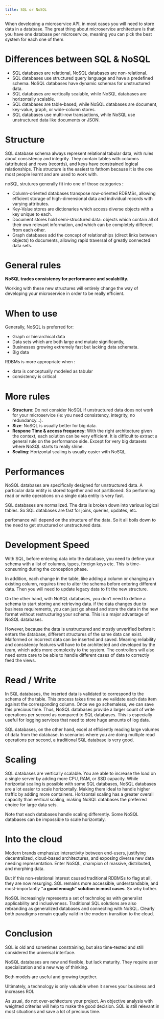 ```yaml
---
title: SQL or NoSQL
---
```


When developing a microservice API, in most cases you will need to store data in a database.
The great thing about microservice architecture is that you have one database per microservice, meaning you can pick the best system for each one of them.

# Differences between SQL & NoSQL

- SQL databases are relational, NoSQL databases are non-relational.
- SQL databases use structured query language and have a predefined schema. NoSQL databases have dynamic schemas for unstructured data.
- SQL databases are vertically scalable, while NoSQL databases are horizontally scalable.
- SQL databases are table-based, while NoSQL databases are document, key-value, graph, or wide-column stores.
- SQL databases use multi-row transactions, while NoSQL use unstructured data like documents or JSON.


# Structure

SQL database schema always represent relational tabular data, with rules about consistency and integrity. They contain tables with columns (attributes) and rows (records), and keys have constrained logical relationships.
This structure is the easiest to fathom because it is the one most people learnt and are used to work with.

noSQL strutures generally fit into one of those categories : 

- Column-oriented databases transpose row-oriented RDBMSs, allowing efficient storage of high-dimensional data and individual records with varying attributes.
- Key-Value stores are dictionaries which access diverse objects with a key unique to each.
- Document stores hold semi-structured data: objects which contain all of their own relevant information, and which can be completely different from each other.
- Graph databases add the concept of relationships (direct links between objects) to documents, allowing rapid traversal of greatly connected data sets.

# General rules 

**NoSQL trades consistency for performance and scalability.**

Working with these new structures will entirely change the way of developing your microservice in order to be really efficient.

# When to use

Generally, NoSQL is preferred for:

- Graph or hierarchical data
- Data sets which are both large and mutate significantly,
- Businesses growing extremely fast but lacking data schemata.
- Big data

RDBMs is more appropriate when :

- data is conceptually modeled as tabular
- consistency is critical


# More rules

- **Structure**: Do not consider NoSQL if unstructured data does not work for your microservice (ie: you need consistency, integrity, no redundancy...).
- **Size**: NoSQL is usually better for big data.
- **Respone Time & access frequency**: With the right architecture given the context, each solution can be very efficient. It is difficult to extract a general rule on the performance side. Except for very big datasets where NoSQL starts to really shine. 
- **Scaling**: Horizontal scaling is usually easier with NoSQL.


# Performances

NoSQL databases are specifically designed for unstructured data. A particular data entity is stored together and not partitioned. So performing read or write operations on a single data entity is very fast.

SQL databases are normalized. The data is broken down into various logical tables. So SQL databases are fast for joins, queries, updates, etc.

perfomance will depend on the structure of the data.
So it all boils down to the need to get structured or unstructured data.


# Development Speed

With SQL, before entering data into the database, you need to define your schema with a list of columns, types, foreign keys etc. This is time-consuming during the conception phase.

In addition, each change in the table, like adding a column or changing an existing column, requires time to alter the schema before entering different data. Then you will need to update legacy data to fit the new structure.

On the other hand, with NoSQL databases, you don’t need to define a schema to start storing and retrieving data. if the data changes due to business requirements, you can just go ahead and store the data in the new format without restructuring your schema. This is a major advantage of NoSQL databases.

However, because the data is unstructured and mostly unverified before it enters the database, different structures of the same data can exist. Malformed or incorrect data can be inserted and saved. Meaning reliability and consistency features will have to be architected and developed by the team, which adds more complexity to the system. The controllers will also need extra care to be able to handle different cases of data to correctly feed the views.

# Read / Write

In SQL databases, the inserted data is validated to correspond to the schema of the table. This process takes time as we validate each data item against the corresponding column. Once we go schemaless, we can save this precious time. Thus, NoSQL databases provide a larger count of write operations per second as compared to SQL databases. This is especially useful for logging services that need to store huge amounts of log data.

SQL databases, on the other hand, excel at efficiently reading large volumes of data from the database. In scenarios where you are doing multiple read operations per second, a traditional SQL database is very good.


# Scaling 

SQL databases are vertically scalable. You are able to increase the load on a single server by adding more CPU, RAM, or SSD capacity. While horizontal scaling is possible with some SQL databases, NoSQL databases are a lot easier to scale horizontally. Making them ideal to handle higher traffic by adding more containers. Horizontal scaling has a greater overall capacity than vertical scaling, making NoSQL databases the preferred choice for large data sets. 

Note that each databases handle scaling differently. Some NoSQL databases can be impossible to scale horizontaly.

# Into the cloud

Modern brands emphasize interactivity between end-users, justifying decentralized, cloud-based architectures, and exposing diverse new data needing representation. Enter NoSQL, champion of massive, distributed, and morphing data.

But if this non-relational interest caused traditional RDBMSs to flag at all, they are now resurging. SQL remains more accessible, understandable, and most-importantly **"a good enough" solution in most cases**. So why bother.

NoSQL increasingly represents a set of technologies with generalist applicability and inclusiveness. Traditional SQL solutions are also rebranding as generalized databases and connecting with NoSQL. Clearly both paradigms remain equally valid in the modern transition to the cloud.


# Conclusion 

SQL is old and sometimes constraining, but also time-tested and still considered the universal interface.

NoSQL databases are new and flexible, but lack maturity. They require user specialization and a new way of thinking. 

Both models are useful and growing together.

Ultimately, a technology is only valuable when it serves your business and increases ROI.

As usual, do not over-achitecture your project. An objective analysis with weighted criterias will help to make the good decision.
SQL is still relevant in most situations and save a lot of precious time.
